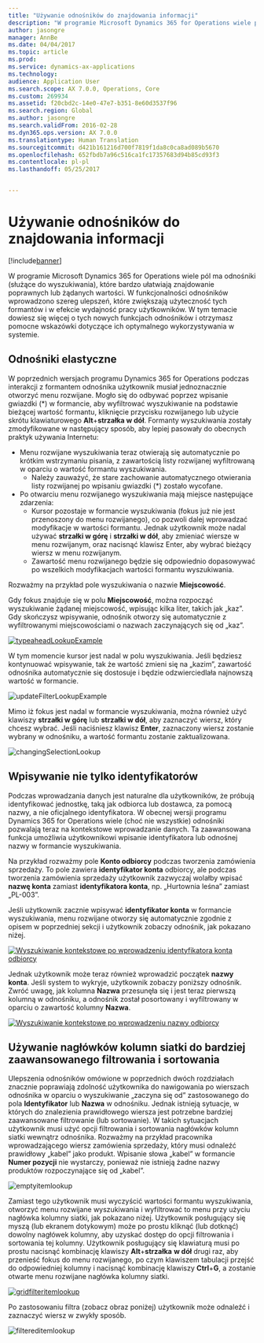 ```yaml
---
title: "Używanie odnośników do znajdowania informacji"
description: "W programie Microsoft Dynamics 365 for Operations wiele pól ma odnośniki (służące do wyszukiwania), które bardzo ułatwiają znajdowanie poprawnych lub żądanych wartości. W funkcjonalności odnośników wprowadzono szereg ulepszeń, które zwiększają użyteczność tych formantów i w efekcie wydajność pracy użytkowników. W tym temacie dowiesz się więcej o tych nowych funkcjach odnośników i otrzymasz pomocne wskazówki dotyczące ich optymalnego wykorzystywania w systemie."
author: jasongre
manager: AnnBe
ms.date: 04/04/2017
ms.topic: article
ms.prod: 
ms.service: dynamics-ax-applications
ms.technology: 
audience: Application User
ms.search.scope: AX 7.0.0, Operations, Core
ms.custom: 269934
ms.assetid: f20cbd2c-14e0-47e7-b351-8e60d3537f96
ms.search.region: Global
ms.author: jasongre
ms.search.validFrom: 2016-02-28
ms.dyn365.ops.version: AX 7.0.0
ms.translationtype: Human Translation
ms.sourcegitcommit: d421b161216d700f7819f1da8c0ca8ad089b5670
ms.openlocfilehash: 652fbdb7a96c516ca1fc17357683d94b85cd93f3
ms.contentlocale: pl-pl
ms.lasthandoff: 05/25/2017


---
```


# <a name="use-lookups-to-find-information"></a>Używanie odnośników do znajdowania informacji

[!include[banner](../includes/banner.md)]


W programie Microsoft Dynamics 365 for Operations wiele pól ma odnośniki (służące do wyszukiwania), które bardzo ułatwiają znajdowanie poprawnych lub żądanych wartości. W funkcjonalności odnośników wprowadzono szereg ulepszeń, które zwiększają użyteczność tych formantów i w efekcie wydajność pracy użytkowników. W tym temacie dowiesz się więcej o tych nowych funkcjach odnośników i otrzymasz pomocne wskazówki dotyczące ich optymalnego wykorzystywania w systemie.  

<a name="responsive-lookups"></a>Odnośniki elastyczne
------------------

W poprzednich wersjach programu Dynamics 365 for Operations podczas interakcji z formantem odnośnika użytkownik musiał jednoznacznie otworzyć menu rozwijane. Mogło się do odbywać poprzez wpisanie gwiazdki (\*) w formancie, aby wyfiltrować wyszukiwanie na podstawie bieżącej wartość formantu, kliknięcie przycisku rozwijanego lub użycie skrótu klawiaturowego **Alt**+**strzałka w dół**. Formanty wyszukiwania zostały zmodyfikowane w następujący sposób, aby lepiej pasowały do obecnych praktyk używania Internetu:

-   Menu rozwijane wyszukiwania teraz otwierają się automatycznie po krótkim wstrzymaniu pisania, z zawartością listy rozwijanej wyfiltrowaną w oparciu o wartość formantu wyszukiwania.
    -   Należy zauważyć, że stare zachowanie automatycznego otwierania listy rozwijanej po wpisaniu gwiazdki (\*) zostało wycofane.
-   Po otwarciu menu rozwijanego wyszukiwania mają miejsce następujące zdarzenia:
    -   Kursor pozostaje w formancie wyszukiwania (fokus już nie jest przenoszony do menu rozwijanego), co pozwoli dalej wprowadzać modyfikacje w wartości formantu. Jednak użytkownik może nadal używać **strzałki w górę** i **strzałki w dół**, aby zmieniać wiersze w menu rozwijanym, oraz nacisnąć klawisz Enter, aby wybrać bieżący wiersz w menu rozwijanym.
    -   Zawartość menu rozwijanego będzie się odpowiednio dopasowywać po wszelkich modyfikacjach wartości formantu wyszukiwania.

Rozważmy na przykład pole wyszukiwania o nazwie **Miejscowość**. 

Gdy fokus znajduje się w polu **Miejscowość**, można rozpocząć wyszukiwanie żądanej miejscowość, wpisując kilka liter, takich jak „kaz”.  Gdy skończysz wpisywanie, odnośnik otworzy się automatycznie z wyfiltrowanymi miejscowościami o nazwach zaczynających się od „kaz”. 

[![typeaheadLookupExample](./media/typeaheadlookupexample.png)](./media/typeaheadlookupexample.png) 

W tym momencie kursor jest nadal w polu wyszukiwania. Jeśli będziesz kontynuować wpisywanie, tak że wartość zmieni się na „kazim”, zawartość odnośnika automatycznie się dostosuje i będzie odzwierciedlała najnowszą wartość w formancie. 

![updateFilterLookupExample](./media/updatefilterlookupexample.png) 

Mimo iż fokus jest nadal w formancie wyszukiwania, można również użyć klawiszy **strzałki w górę** lub **strzałki w dół**, aby zaznaczyć wiersz, który chcesz wybrać. Jeśli naciśniesz klawisz **Enter**, zaznaczony wiersz zostanie wybrany w odnośniku, a wartość formantu zostanie zaktualizowana. 

![changingSelectionLookup](./media/changingselectionlookup.png)

## <a name="typing-in-more-than-ids"></a>Wpisywanie nie tylko identyfikatorów
Podczas wprowadzania danych jest naturalne dla użytkowników, że próbują identyfikować jednostkę, taką jak odbiorca lub dostawca, za pomocą nazwy, a nie oficjalnego identyfikatora. W obecnej wersji programu Dynamics 365 for Operations wiele (choć nie wszystkie) odnośniki pozwalają teraz na kontekstowe wprowadzanie danych. Ta zaawansowana funkcja umożliwia użytkownikowi wpisanie identyfikatora lub odnośnej nazwy w formancie wyszukiwania. 

Na przykład rozważmy pole **Konto odbiorcy** podczas tworzenia zamówienia sprzedaży. To pole zawiera **identyfikator konta** odbiorcy, ale podczas tworzenia zamówienia sprzedaży użytkownik zazwyczaj wolałby wpisać **nazwę konta** zamiast **identyfikatora konta**, np. „Hurtownia leśna” zamiast „PL-003”.

Jeśli użytkownik zacznie wpisywać **identyfikator konta** w formancie wyszukiwania, menu rozwijane otworzy się automatycznie zgodnie z opisem w poprzedniej sekcji i użytkownik zobaczy odnośnik, jak pokazano niżej.

[![Wyszukiwanie kontekstowe po wprowadzeniu identyfikatora konta odbiorcy](./media/howtocontextuallookups-1.png)](./media/howtocontextuallookups-1.png)

Jednak użytkownik może teraz również wprowadzić początek **nazwy konta**. Jeśli system to wykryje, użytkownik zobaczy poniższy odnośnik. Zwróć uwagę, jak kolumna **Nazwa** przesunęła się i jest teraz pierwszą kolumną w odnośniku, a odnośnik został posortowany i wyfiltrowany w oparciu o zawartość kolumny **Nazwa**.

[![Wyszukiwanie kontekstowe po wprowadzeniu nazwy odbiorcy](./media/howtocontextuallookups-2.png)](./media/howtocontextuallookups-2.png)

## <a name="using-grid-column-headers-for-more-advanced-filtering-and-sorting"></a>Używanie nagłówków kolumn siatki do bardziej zaawansowanego filtrowania i sortowania
Ulepszenia odnośników omówione w poprzednich dwóch rozdziałach znacznie poprawiają zdolność użytkownika do nawigowania po wierszach odnośnika w oparciu o wyszukiwanie „zaczyna się od” zastosowanego do pola **Identyfikator** lub **Nazwa** w odnośniku. Jednak istnieją sytuacje, w których do znalezienia prawidłowego wiersza jest potrzebne bardziej zaawansowane filtrowanie (lub sortowanie). W takich sytuacjach użytkownik musi użyć opcji filtrowania i sortowania nagłówków kolumn siatki wewnątrz odnośnika. Rozważmy na przykład pracownika wprowadzającego wiersz zamówienia sprzedaży, który musi odnaleźć prawidłowy „kabel” jako produkt. Wpisanie słowa „kabel” w formancie **Numer pozycji** nie wystarczy, ponieważ nie istnieją żadne nazwy produktów rozpoczynające się od „kabel”. 

![emptyitemlookup](./media/emptyitemlookup.png) 

Zamiast tego użytkownik musi wyczyścić wartości formantu wyszukiwania, otworzyć menu rozwijane wyszukiwania i wyfiltrować to menu przy użyciu nagłówka kolumny siatki, jak pokazano niżej. Użytkownik posługujący się myszą (lub ekranem dotykowym) może po prostu kliknąć (lub dotknąć) dowolny nagłówek kolumny, aby uzyskać dostęp do opcji filtrowania i sortowania tej kolumny. Użytkownik posługujący się klawiaturą musi po prostu nacisnąć kombinację klawiszy **Alt**+**strzałka** **w dół** drugi raz, aby przenieść fokus do menu rozwijanego, po czym klawiszem tabulacji przejść do odpowiedniej kolumny i nacisnąć kombinację klawiszy **Ctrl**+**G**, a zostanie otwarte menu rozwijane nagłówka kolumny siatki. 

[![gridfilteritemlookup](./media/gridfilteritemlookup.png)](./media/gridfilteritemlookup.png) 

Po zastosowaniu filtra (zobacz obraz poniżej) użytkownik może odnaleźć i zaznaczyć wiersz w zwykły sposób. 

![filtereditemlookup](./media/filtereditemlookup.png)




